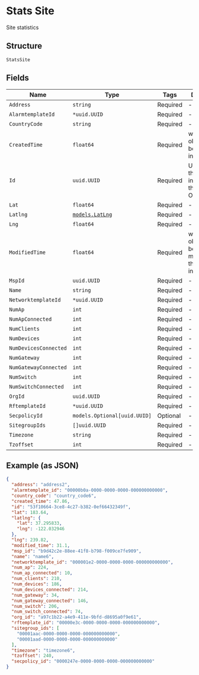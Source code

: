 
# Stats Site

Site statistics

## Structure

`StatsSite`

## Fields

| Name | Type | Tags | Description |
|  --- | --- | --- | --- |
| `Address` | `string` | Required | - |
| `AlarmtemplateId` | `*uuid.UUID` | Required | - |
| `CountryCode` | `string` | Required | - |
| `CreatedTime` | `float64` | Required | when the object has been created, in epoch |
| `Id` | `uuid.UUID` | Required | Unique ID of the object instance in the Mist Organnization |
| `Lat` | `float64` | Required | - |
| `Latlng` | [`models.LatLng`](../../doc/models/lat-lng.md) | Required | - |
| `Lng` | `float64` | Required | - |
| `ModifiedTime` | `float64` | Required | when the object has been modified for the last time, in epoch |
| `MspId` | `uuid.UUID` | Required | - |
| `Name` | `string` | Required | - |
| `NetworktemplateId` | `*uuid.UUID` | Required | - |
| `NumAp` | `int` | Required | - |
| `NumApConnected` | `int` | Required | - |
| `NumClients` | `int` | Required | - |
| `NumDevices` | `int` | Required | - |
| `NumDevicesConnected` | `int` | Required | - |
| `NumGateway` | `int` | Required | - |
| `NumGatewayConnected` | `int` | Required | - |
| `NumSwitch` | `int` | Required | - |
| `NumSwitchConnected` | `int` | Required | - |
| `OrgId` | `uuid.UUID` | Required | - |
| `RftemplateId` | `*uuid.UUID` | Required | - |
| `SecpolicyId` | `models.Optional[uuid.UUID]` | Optional | - |
| `SitegroupIds` | `[]uuid.UUID` | Required | - |
| `Timezone` | `string` | Required | - |
| `Tzoffset` | `int` | Required | - |

## Example (as JSON)

```json
{
  "address": "address2",
  "alarmtemplate_id": "00000b0a-0000-0000-0000-000000000000",
  "country_code": "country_code6",
  "created_time": 47.86,
  "id": "53f10664-3ce8-4c27-b382-0ef66432349f",
  "lat": 183.64,
  "latlng": {
    "lat": 37.295833,
    "lng": -122.032946
  },
  "lng": 239.82,
  "modified_time": 31.1,
  "msp_id": "b9d42c2e-88ee-41f8-b798-f009ce7fe909",
  "name": "name6",
  "networktemplate_id": "000001e2-0000-0000-0000-000000000000",
  "num_ap": 224,
  "num_ap_connected": 10,
  "num_clients": 210,
  "num_devices": 186,
  "num_devices_connected": 214,
  "num_gateway": 34,
  "num_gateway_connected": 146,
  "num_switch": 206,
  "num_switch_connected": 74,
  "org_id": "a97c1b22-a4e9-411e-9bfd-d8695a0f9e61",
  "rftemplate_id": "00000e3c-0000-0000-0000-000000000000",
  "sitegroup_ids": [
    "00001aac-0000-0000-0000-000000000000",
    "00001aad-0000-0000-0000-000000000000"
  ],
  "timezone": "timezone6",
  "tzoffset": 240,
  "secpolicy_id": "0000247e-0000-0000-0000-000000000000"
}
```

